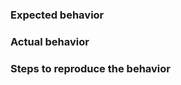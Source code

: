 <!-- Thanks for your interest in contributing to this project! 
* first check if the issue found in not already logged
* try to reproduce the issue using the latest code
* open a new issue adding details bellow
* add `bug` label -->

### Expected behavior

### Actual behavior

### Steps to reproduce the behavior
